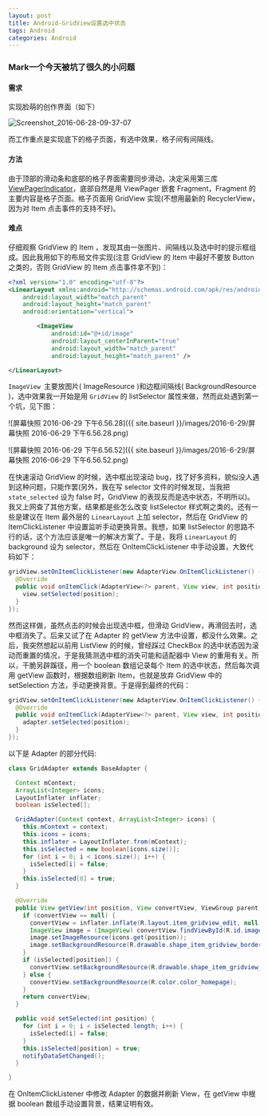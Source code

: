 ```yaml
---
layout: post
title: Android-GridView设置选中状态
tags: Android
categories: Android
---
```


### Mark一个今天被坑了很久的小问题

#### 需求

实现脸萌的创作界面（如下）

<!--more-->

 ![Screenshot_2016-06-28-09-37-07](/images/2016-6-29/Screenshot_2016-06-28-09-37-07.jpeg)

而工作重点是实现底下的格子页面，有选中效果，格子间有间隔线。

#### 方法

由于顶部的滑动条和底部的格子界面需要同步滑动，决定采用第三库 [ViewPagerIndicator](https://github.com/LuckyJayce/ViewPagerIndicator)，底部自然是用 ViewPager 嵌套 Fragment，Fragment 的主要内容是格子页面。格子页面用 GridView 实现(不想用最新的 RecyclerView，因为对 Item 点击事件的支持不好)。

#### 难点

仔细观察 GridView 的 Item ，发现其由一张图片、间隔线以及选中时的提示框组成。因此我用如下的布局文件实现(注意 GridView 的 Item 中最好不要放 Button 之类的，否则 GridView 的 Item 点击事件拿不到)：

```xml
<?xml version="1.0" encoding="utf-8"?>
<LinearLayout xmlns:android="http://schemas.android.com/apk/res/android"
    android:layout_width="match_parent"
    android:layout_height="match_parent"
    android:orientation="vertical">

        <ImageView
            android:id="@+id/image"
            android:layout_centerInParent="true"
            android:layout_width="match_parent"
            android:layout_height="match_parent" />

</LinearLayout>
```

`ImageView `主要放图片( ImageResource )和边框间隔线( BackgroundResource )，选中效果我一开始是用 `GridView` 的 listSelector 属性来做，然而此处遇到第一个坑，见下图：

 ![屏幕快照 2016-06-29 下午6.56.28]({{ site.baseurl }}/images/2016-6-29/屏幕快照 2016-06-29 下午6.56.28.png)

 ![屏幕快照 2016-06-29 下午6.56.52]({{ site.baseurl }}/images/2016-6-29/屏幕快照 2016-06-29 下午6.56.52.png)

在快速滚动 GridView 的时候，选中框出现滚动 bug，找了好多资料，貌似没人遇到这种问题，只能作罢(另外，我在写 selector 文件的时候发现，当我把 `state_selected` 设为 false 时，GridView 的表现反而是选中状态，不明所以)。我又上网查了其他方案，结果都是些怎么改变 listSelector 样式啊之类的。还有一些是建议在 Item 最外层的 `LinearLayout` 上加 selector，然后在 GridView 的 ItemClickListener 中设置监听手动更换背景。我想，如果 listSelector 的思路不行的话，这个方法应该是唯一的解决方案了。于是，我将 `LinearLayout` 的 background 设为 selector，然后在 OnItemClickListener 中手动设置，大致代码如下：

```java
gridView.setOnItemClickListener(new AdapterView.OnItemClickListener() {
  @Override
  public void onItemClick(AdapterView<?> parent, View view, int position, long id) {
    view.setSelected(position);
  }
});
```

然而这样做，虽然点击的时候会出现选中框，但滑动 GridView，再滑回去时，选中框消失了。后来又试了在 Adapter 的 getView 方法中设置，都没什么效果。之后，我突然想起以前用 ListView 的时候，曾经踩过 CheckBox 的选中状态因为滚动而重置的情况，于是我猜测选中框的消失可能和适配器中 View 的重用有关。所以，干脆另辟蹊径，用一个 boolean 数组记录每个 Item 的选中状态，然后每次调用 getView 函数时，根据数组刷新 Item，也就是放弃 GridView 中的 setSelection 方法，手动更换背景。于是得到最终的代码：

```java
gridView.setOnItemClickListener(new AdapterView.OnItemClickListener() {
  @Override
  public void onItemClick(AdapterView<?> parent, View view, int position, long id) {
    adapter.setSelected(position);
  }
});
```

以下是 Adapter 的部分代码:

```java
class GridAdapter extends BaseAdapter {

  Context mContext;
  ArrayList<Integer> icons;
  LayoutInflater inflater;
  boolean isSelected[];

  GridAdapter(Context context, ArrayList<Integer> icons) {
    this.mContext = context;
    this.icons = icons;
    this.inflater = LayoutInflater.from(mContext);
    this.isSelected = new boolean[icons.size()];
    for (int i = 0; i < icons.size(); i++) {
      isSelected[i] = false;
    }
    this.isSelected[0] = true;
  }

  @Override
  public View getView(int position, View convertView, ViewGroup parent) {
    if (convertView == null) {
      convertView = inflater.inflate(R.layout.item_gridview_edit, null, false);
      ImageView image = (ImageView) convertView.findViewById(R.id.image);
      image.setImageResource(icons.get(position));
      image.setBackgroundResource(R.drawable.shape_item_gridview_border);
    }
    if (isSelected[position]) {                     
      convertView.setBackgroundResource(R.drawable.shape_item_gridview_edit);
    } else {
      convertView.setBackgroundResource(R.color.color_homepage);
    }
    return convertView;
  }

  public void setSelected(int position) {
    for (int i = 0; i < isSelected.length; i++) {
      isSelected[i] = false;
    }
    this.isSelected[position] = true;
    notifyDataSetChanged();
  }

}
```

在 OnItemClickListener 中修改 Adapter 的数据并刷新 View，在 getView 中根据 boolean 数组手动设置背景，结果证明有效。